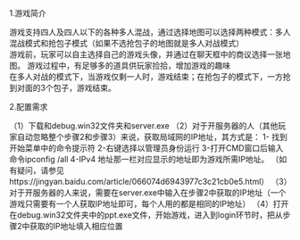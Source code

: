 1.游戏简介

   游戏支持四人及四人以下的各种多人混战，通过选择地图可以选择两种模式：多人混战模式和抢包子模式（如果不选抢包子的地图就是多人对战模式）     
   游戏前，玩家可以自主选择自己的游戏头像，并通过在聊天框中的商议选择一张地图。
   游戏过程中，有足够多的道具供玩家捡拾，增加游戏的趣味    
   在多人对战的模式下，当游戏仅剩一人时，游戏结束；在抢包子的模式下，一方抢到对面的3个包子，游戏结束。

2.配置需求
    
   （1）下载和debug.win32文件夹和server.exe
   （2）对于开服务器的人（其他玩家自动忽略整个步骤2和步骤3）来说，获取局域网的IP地址，其方式是：
      1- 找到开始菜单中的命令提示符
      2-右键选择以管理员身份运行
      3-打开CMD窗口后输入命令ipconfig /all
      4-IPv4 地址那一栏对应显示的地址即为游戏所需IP地址。
      （如有疑问，请参见https://jingyan.baidu.com/article/066074d6943977c3c21cb0e5.html）
   （3）对于开服务器的人来说，需要在server.exe中输入在步骤2中获取的IP地址（一个游戏只需要有一个人获取IP地址即可，每个人用的都是相同的IP地址）
   （4）打开在debug.win32文件夹中的ppt.exe文件，开始游戏，进入到login环节时，把从步骤2中获取的IP地址填入相应位置

